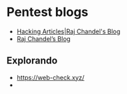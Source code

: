 # Pentest blogs

- [Hacking Articles|Raj Chandel's Blog](http://rajhackingarticles.blogspot.com/)
 - [Raj Chandel’s Blog](http://www.hackingarticles.in/)



## Explorando
- https://web-check.xyz/
- 